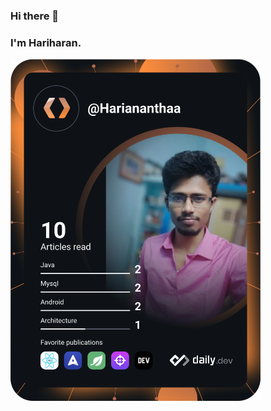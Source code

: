 ### Hi there 👋
### I'm Hariharan.

<a href="https://app.daily.dev/Hariananthaa"><img src="https://github.com/hariananthaa/hariananthaa/blob/main/devcard.svg" width="400" alt="Hariharan's Dev Card"/></a>

<!--
**hariananthaa/hariananthaa** is a ✨ _special_ ✨ repository because its `README.md` (this file) appears on your GitHub profile.

Here are some ideas to get you started:

- 🔭 I’m currently working on ...
- 🌱 I’m currently learning ...
- 👯 I’m looking to collaborate on ...
- 🤔 I’m looking for help with ...
- 💬 Ask me about ...
- 📫 How to reach me: ...
- 😄 Pronouns: ...
- ⚡ Fun fact: ...
-->
